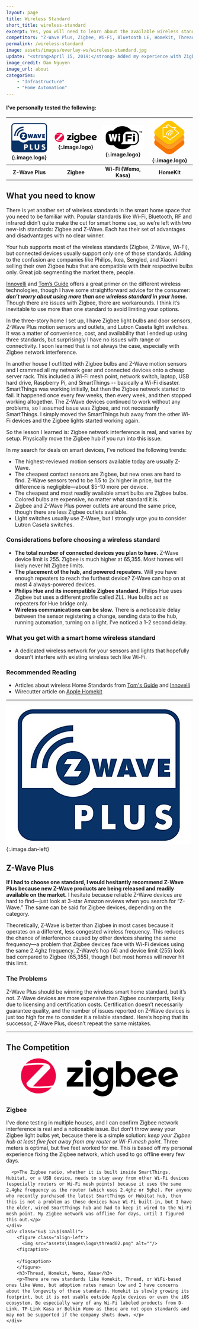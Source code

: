```yaml
---
layout: page
title: Wireless Standard
short_title: wireless-standard
excerpt: Yes, you will need to learn about the available wireless standards for smart homes to avoid buying the wrong sensors and lights.
competitors: "Z-Wave Plus, Zigbee, Wi-Fi, Bluetooth LE, Homekit, Thread"
permalink: /wireless-standard
image: assets/images/overlay-ws/wireless-standard.jpg
update: "<strong>April 15, 2019:</strong> Added my experience with Zigbee network interference."
image_credit: Dan Nguyen
image_url: about
categories: 
    - "Infrastructure"
    - "Home Automation"
---
```


<!--more-->

#### I’ve personally tested the following:

| ![Z-Wave](assets\images\logo\zwave.png){:.image.logo} | ![Zigbee](assets\images\logo\zigbee.png){:.image.logo} | ![Wi-Fi Based](assets\images\logo\wifi.png){:.image.logo} | ![Homekit](assets\images\logo\homekit.png){:.image.logo} |
|:-------:|:--------:|:---------:|:---------:|
| **Z-Wave Plus** | **Zigbee** | **Wi-Fi (Wemo, Kasa)** | **HomeKit** |


## What you need to know
There is yet another set of wireless standards in the smart home space that you need to be familiar with. Popular standards like Wi-Fi, Bluetooth, RF and infrared didn’t quite make the cut for smart home use, so we’re left with two new-ish standards: Zigbee and Z-Wave. Each has their set of advantages and disadvantages with no clear winner.

Your hub supports most of the wireless standards (Zigbee, Z-Wave, Wi-Fi), but connected devices usually support only one of those standards. Adding to the confusion are companies like Philips, Ikea, Sengled, and Xiaomi selling their own Zigbee hubs that are compatible with their respective bulbs only. Great job segmenting the market there, people.

[Innovelli](https://inovelli.com/z-wave-vs-zigbee-vs-bluetooth-vs-wifi-smart-home-technology/) and [Tom’s Guide](https://www.tomsguide.com/us/smart-home-wireless-network-primer,news-21085.html
) offers a great primer on the different wireless technologies, though I have some straightforward advice for the consumer: __*don’t worry about using more than one wireless standard in your home.*__ Though there are issues with Zigbee, there are workarounds. I think it’s inevitable to use more than one standard to avoid limiting your options.

In the three-story home I set up, I have Zigbee light bulbs and door sensors, Z-Wave Plus motion sensors and outlets, and Lutron Caseta light switches. It was a matter of convenience, cost, and availability that I ended up using three standards, but surprisingly I have no issues with range or connectivity. I soon learned that is not always the case, especially with Zigbee network interference.

In another house I outfitted with Zigbee bulbs and Z-Wave motion sensors and I crammed all my network gear and connected devices onto a cheap server rack. This included a Wi-Fi mesh point, network switch, laptop, USB hard drive, Raspberry Pi, and SmartThings -- basically a Wi-Fi disaster. SmartThings was working initially, but then the Zigbee network started to fail. It happened once every few weeks, then every week, and then stopped working altogether. The Z-Wave devices continued to work without any problems, so I assumed issue was Zigbee, and not necessarily SmartThings. I simply moved the SmartThings hub away from the other Wi-Fi devices and the Zigbee lights started working again.

So the lesson I learned is: Zigbee network interference is real, and varies by setup. Physically move the Zigbee hub if you run into this issue.

In my search for deals on smart devices, I’ve noticed the following trends:

- The highest-reviewed motion sensors available today are usually Z-Wave. 
- The cheapest contact sensors are Zigbee, but new ones are hard to find. Z-Wave sensors tend to be 1.5 to 2x higher in price, but the difference is negligible—about $5-10 more per device.
- The cheapest and most readily available smart bulbs are Zigbee bulbs. Colored bulbs are expensive, no matter what standard it is.
- Zigbee and Z-Wave Plus power outlets are around the same price, though there are less Zigbee outlets available.
- Light switches usually use Z-Wave, but I strongly urge you to consider Lutron Caseta switches.

### Considerations before choosing a wireless standard

<ul class="alt">
<li><strong>The total number of connected devices you plan to have.</strong> Z-Wave device limit is 255. Zigbee is much higher at 65,355. Most homes will likely never hit Zigbee limits.</li>
<li><strong>The placement of the hub, and powered repeaters.</strong> Will you have enough repeaters to reach the furthest device? Z-Wave can hop on at most 4 always-powered devices.</li>
<li><strong>Philips Hue and its incompatible Zigbee standard.</strong> Philips Hue uses Zigbee but uses a different profile called ZLL.  Hue bulbs act as repeaters for Hue bridge only.</li>
<li><strong>Wireless communications can be slow.</strong> There is a noticeable delay between the sensor registering a change, sending data to the hub, running automation, turning on a light. I’ve noticed a 1-2 second delay.</li>
</ul>

### What you get with a smart home wireless standard
<ul class="alt">
<li>A dedicated wireless network for your sensors and lights that hopefully doesn’t interfere with existing wireless tech like Wi-Fi.</li>
</ul>

### Recommended Reading

<ul class="alt">
<li>Articles about wireless Home Standards from <a href="https://www.tomsguide.com/us/smart-home-wireless-network-primer,news-21085.html">Tom's Guide</a> and <a href="https://inovelli.com/z-wave-vs-zigbee-vs-bluetooth-vs-wifi-smart-home-technology/">Innovelli</a></li>
<li>Wirecutter article on <a href="https://thewirecutter.com/reviews/building-a-smart-home-with-apples-homekit/">Apple Homekit</a></li>
</ul>


<!-- Product Review section -->
<hr class="minor" />

![Z-Wave](assets\images\logo\zwave.jpg){:.image.dan-left}

## Z-Wave Plus

**If I had to choose one standard, I would hesitantly recommend Z-Wave Plus because new Z-Wave products are being released and readily available on the market.** I hesitate because reliable Z-Wave devices are hard to find—just look at 3-star Amazon reviews when you search for “Z-Wave.” The same can be said for Zigbee devices, depending on the category.

Theoretically, Z-Wave is better than Zigbee in most cases because it operates on a different, less congested wireless frequency. This reduces the chance of interference caused by other devices sharing the same frequency—a problem that Zigbee devices face with Wi-Fi devices using the same 2.4ghz frequency. Z-Wave’s hop (4) and device limit (255) look  bad compared to Zigbee (65,355), though I bet most homes will never hit this limit. 

### The Problems
Z-Wave Plus should be winning the wireless smart home standard, but it’s not. Z-Wave devices are more expensive than Zigbee counterparts, likely due to licensing and certification costs. Certification doesn’t necessarily guarantee quality, and the number of issues reported on Z-Wave devices is just too high for me to consider it a reliable standard. Here’s hoping that its successor, Z-Wave Plus, doesn’t repeat the same mistakes.


<!-- Product Review section -->
<hr class="minor" />

## The Competition

<div class="row">
    <div class="6u 12u$(small)">
      <figure class="align-left">
          <img src="assets\images\logo\zigbee.png" alt=""/>
        <figcaption></figcaption>
      </figure>
      <h3>Zigbee</h3>
      <p>I've done testing in multiple houses, and I can confirm Zigbee network interference is real and a noticeable issue. But don't throw away your Zigbee light bulbs yet, because there is a simple solution: <i>keep your Zigbee hub at least five feet away from any router or Wi-Fi mesh point. </i> Three meters is optimal, but five feet worked for me. This is based off my personal experience fixing the Zigbee network, which used to go offline every few days.</p>

      <p>The Zigbee radio, whether it is built inside SmartThings, Hubitat, or a USB device, needs to stay away from other Wi-Fi devices (especially routers or Wi-Fi mesh points) because it uses the same 2.4ghz frequency as the router (which uses 2.4ghz or 5ghz). For anyone who recently purchased the latest SmartThings or Hubitat hub, then this is not a problem as those devices have Wi-Fi built-in, but I have the older, wired SmartThings hub and had to keep it wired to the Wi-Fi mesh point. My Zigbee network was offline for days, until I figured this out.</p>
    </div>
    <div class="6u$ 12u$(small)">
        <figure class="align-left">
          <img src="assets\images\logo\thread02.png" alt=""/>
        <figcaption>
    
        </figcaption>
        </figure>
    	<h3>Thread, Homekit, Wemo, Kasa</h3>
    	<p>There are new standards like Homekit, Thread, or WiFi-based ones like Wemo, but adoption rates remain low and I have concerns about the longevity of these standards. Homekit is slowly growing its footprint, but it is not usable outside Apple devices or even the iOS ecosystem. Be especially wary of any Wi-Fi labeled products from D-Link, TP-Link Kasa or Belkin Wemo as those are not open standards and may not be supported if the company shuts down. </p>
    </div>
</div>







